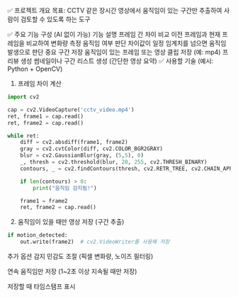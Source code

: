 ✅ 프로젝트 개요
목표: CCTV 같은 장시간 영상에서 움직임이 있는 구간만 추출하여 사람이 검토할 수 있도록 하는 도구

✅ 주요 기능 구성 (AI 없이 가능)
기능	설명
프레임 간 차이 비교	이전 프레임과 현재 프레임을 비교하여 변화량 측정
움직임 여부 판단	차이값이 일정 임계치를 넘으면 움직임 발생으로 판단
중요 구간 저장	움직임이 있는 프레임 또는 영상 클립 저장 (예: mp4)
프리뷰 생성	썸네일이나 구간 리스트 생성 (간단한 영상 요약)
✅ 사용할 기술 (예시: Python + OpenCV)
1. 프레임 차이 계산
```python
import cv2

cap = cv2.VideoCapture('cctv_video.mp4')
ret, frame1 = cap.read()
ret, frame2 = cap.read()

while ret:
    diff = cv2.absdiff(frame1, frame2)
    gray = cv2.cvtColor(diff, cv2.COLOR_BGR2GRAY)
    blur = cv2.GaussianBlur(gray, (5,5), 0)
    _, thresh = cv2.threshold(blur, 20, 255, cv2.THRESH_BINARY)
    contours, _ = cv2.findContours(thresh, cv2.RETR_TREE, cv2.CHAIN_APPROX_SIMPLE)

    if len(contours) > 0:
        print("움직임 감지됨!")

    frame1 = frame2
    ret, frame2 = cap.read()

```
2. 움직임이 있을 때만 영상 저장 (구간 추출)
```python
if motion_detected:
    out.write(frame2)  # cv2.VideoWriter를 사용해 저장
```


추가 옵션
감지 민감도 조절 (픽셀 변화량, 노이즈 필터링)

연속 움직임만 저장 (1~2초 이상 지속될 때만 저장)

저장할 때 타임스탬프 표시